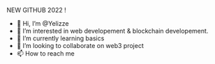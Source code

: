 NEW GITHUB 2022 !

- 👋 Hi, I’m @Yelizze
- 👀 I’m interested in web developement & blockchain developement.
- 🌱 I’m currently learning basics 
- 💞️ I’m looking to collaborate on web3 project
- 📫 How to reach me 

<!---
Yelizze/Yelizze is a ✨ special ✨ repository because its `README.md` (this file) appears on your GitHub profile.
You can click the Preview link to take a look at your changes.
--->

